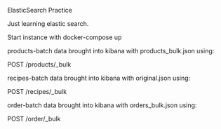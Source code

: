 ElasticSearch Practice

Just learning elastic search. 

Start instance with docker-compose up

products-batch data brought into kibana with products_bulk.json using:

POST /products/_bulk

recipes-batch data brought into kibana with original.json using:

POST /recipes/_bulk

order-batch data brought into kibana with orders_bulk.json using:

POST /order/_bulk